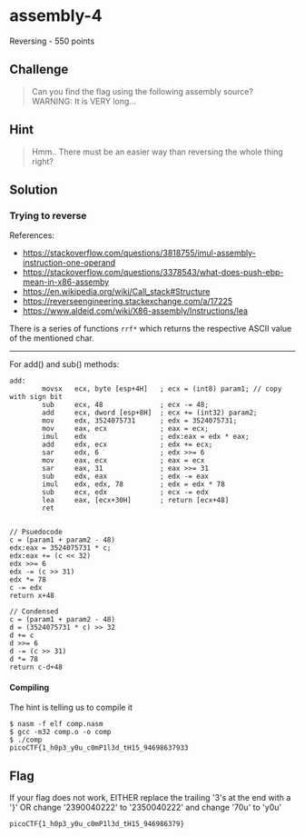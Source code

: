 # assembly-4
Reversing - 550 points

## Challenge 
> Can you find the flag using the following assembly source? WARNING: It is VERY long...

## Hint
> Hmm.. There must be an easier way than reversing the whole thing right?

## Solution

### Trying to reverse


References:
 - https://stackoverflow.com/questions/3818755/imul-assembly-instruction-one-operand
 - https://stackoverflow.com/questions/3378543/what-does-push-ebp-mean-in-x86-assemby
 - https://en.wikipedia.org/wiki/Call_stack#Structure
 - https://reverseengineering.stackexchange.com/a/17225
 - https://www.aldeid.com/wiki/X86-assembly/Instructions/lea


There is a series of functions `rrf*` which returns the respective ASCII value of the mentioned char.

---

For add() and sub() methods:

	add:
	        movsx   ecx, byte [esp+4H]   ; ecx = (int8) param1; // copy with sign bit
	        sub     ecx, 48              ; ecx -= 48;
	        add     ecx, dword [esp+8H]  ; ecx += (int32) param2;
	        mov     edx, 3524075731      ; edx = 3524075731;
	        mov     eax, ecx             ; eax = ecx;
	        imul    edx                  ; edx:eax = edx * eax;
	        add     edx, ecx             ; edx += ecx;
	        sar     edx, 6               ; edx >>= 6
	        mov     eax, ecx             ; eax = ecx
	        sar     eax, 31              ; eax >>= 31
	        sub     edx, eax             ; edx -= eax
	        imul    edx, edx, 78         ; edx = edx * 78
	        sub     ecx, edx             ; ecx -= edx
	        lea     eax, [ecx+30H]       ; return [ecx+48]
	        ret


	// Psuedocode
	c = (param1 + param2 - 48)
	edx:eax = 3524075731 * c;
	edx:eax += (c << 32)
	edx >>= 6
	edx -= (c >> 31)
	edx *= 78
	c -= edx
	return x+48

	// Condensed
	c = (param1 + param2 - 48)
	d = (3524075731 * c) >> 32
	d += c
	d >>= 6
	d -= (c >> 31)
	d *= 78
	return c-d+48



#### Compiling

The hint is telling us to compile it

	$ nasm -f elf comp.nasm 
	$ gcc -m32 comp.o -o comp  
	$ ./comp
	picoCTF{1_h0p3_y0u_c0mP1l3d_tH15_94698637933

## Flag

If your flag does not work, EITHER replace the trailing '3's at the end with a '}' OR change '2390040222' to '2350040222' and change '70u' to 'y0u'

	picoCTF{1_h0p3_y0u_c0mP1l3d_tH15_946986379}

